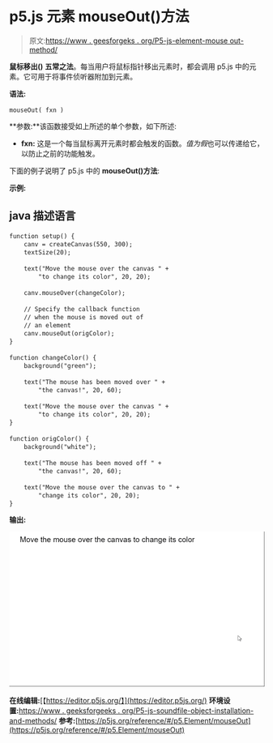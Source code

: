# p5.js 元素 mouseOut()方法

> 原文:[https://www . geesforgeks . org/P5-js-element-mouse out-method/](https://www.geeksforgeeks.org/p5-js-element-mouseout-method/)

**鼠标移出()** **五常之法**。每当用户将鼠标指针移出元素时，都会调用 p5.js 中的元素。它可用于将事件侦听器附加到元素。

**语法:**

```
mouseOut( fxn )

```

**参数:**该函数接受如上所述的单个参数，如下所述:

*   **fxn:** 这是一个每当鼠标离开元素时都会触发的函数。*值为假*也可以传递给它，以防止之前的功能触发。

下面的例子说明了 p5.js 中的 **mouseOut()方法**:

**示例:**

## java 描述语言

```
function setup() {
    canv = createCanvas(550, 300);
    textSize(20);

    text("Move the mouse over the canvas " +
        "to change its color", 20, 20);

    canv.mouseOver(changeColor);

    // Specify the callback function
    // when the mouse is moved out of
    // an element
    canv.mouseOut(origColor);
}

function changeColor() {
    background("green");

    text("The mouse has been moved over " +
        "the canvas!", 20, 60);

    text("Move the mouse over the canvas " +
        "to change its color", 20, 20);
}

function origColor() {
    background("white");

    text("The mouse has been moved off " +
        "the canvas!", 20, 60);

    text("Move the mouse over the canvas to " +
        "change its color", 20, 20);
}
```

**输出:**

![](img/387bcc54faa535cc025d3646a2e5ecb0.png)

**在线编辑:**[【https://editor.p5js.org/】](https://editor.p5js.org/)
**环境设置:**[https://www . geeksforgeeks . org/P5-js-soundfile-object-installation-and-methods/](https://www.geeksforgeeks.org/p5-js-soundfile-object-installation-and-methods/)
**参考:**[https://p5js.org/reference/#/p5.Element/mouseOut](https://p5js.org/reference/#/p5.Element/mouseOut)